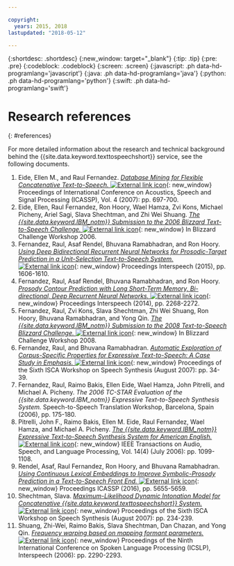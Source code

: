 ```yaml
---

copyright:
  years: 2015, 2018
lastupdated: "2018-05-12"

---
```


{:shortdesc: .shortdesc}
{:new_window: target="_blank"}
{:tip: .tip}
{:pre: .pre}
{:codeblock: .codeblock}
{:screen: .screen}
{:javascript: .ph data-hd-programlang='javascript'}
{:java: .ph data-hd-programlang='java'}
{:python: .ph data-hd-programlang='python'}
{:swift: .ph data-hd-programlang='swift'}

# Research references
{: #references}

For more detailed information about the research and technical background behind the {{site.data.keyword.texttospeechshort}} service, see the following documents.

1.  Eide, Ellen M., and Raul Fernandez. [*Database Mining for Flexible Concatenative Text-to-Speech.* ![External link icon](../../icons/launch-glyph.svg "External link icon")](http://ieeexplore.ieee.org/xpl/articleDetails.jsp?arnumber=4218196){: new_window} Proceedings of International Conference on Acoustics, Speech and Signal Processing (ICASSP), Vol. 4 (2007): pp. 697-700.
1.  Eide, Ellen, Raul Fernandez, Ron Hoory, Wael Hamza, Zvi Kons, Michael Picheny, Ariel Sagi, Slava Shechtman, and Zhi Wei Shuang. [*The {{site.data.keyword.IBM_notm}} Submission to the 2006 Blizzard Text-to-Speech Challenge.* ![External link icon](../../icons/launch-glyph.svg "External link icon")](http://www.festvox.org/blizzard/bc2006/ibm_blizzard2006.pdf){: new_window} In Blizzard Challenge Workshop 2006.
1.  Fernandez, Raul, Asaf Rendel, Bhuvana Ramabhadran, and Ron Hoory. [*Using Deep Bidirectional Recurrent Neural Networks for Prosodic-Target Prediction in a Unit-Selection Text-to-Speech System.* ![External link icon](../../icons/launch-glyph.svg "External link icon")](https://www.researchgate.net/publication/295080074_Using_Deep_Bidirectional_Recurrent_Neural_Networks_for_Prosodic-Target_Prediction_in_a_Unit-Selection_Text-to-Speech_System){: new_window} Proceedings Interspeech (2015), pp. 1606-1610.
1.  Fernandez, Raul, Asaf Rendel, Bhuvana Ramabhadran, and Ron Hoory. [*Prosody Contour Prediction with Long Short-Term Memory, Bi-directional, Deep Recurrent Neural Networks.* ![External link icon](../../icons/launch-glyph.svg "External link icon")](https://www.researchgate.net/publication/267154161_Prosody_Contour_Prediction_with_Long_Short-Term_Memory_Bi-Directional_Deep_Recurrent_Neural_Networks){: new_window} Proceedings Interspeech (2014), pp. 2268-2272.
1.  Fernandez, Raul, Zvi Kons, Slava Shechtman, Zhi Wei Shuang, Ron Hoory, Bhuvana Ramabhadran, and Yong Qin. [*The {{site.data.keyword.IBM_notm}} Submission to the 2008 Text-to-Speech Blizzard Challenge.* ![External link icon](../../icons/launch-glyph.svg "External link icon")](http://festvox.org/blizzard/bc2008/ibm_Blizzard2008.pdf){: new_window} In Blizzard Challenge Workshop 2008.
1.  Fernandez, Raul, and Bhuvana Ramabhadran. [*Automatic Exploration of Corpus-Specific Properties for Expressive Text-to-Speech: A Case Study in Emphasis.* ![External link icon](../../icons/launch-glyph.svg "External link icon")](http://www.isca-speech.org/archive_open/archive_papers/ssw6/ssw6_034.pdf){: new_window} Proceedings of the Sixth ISCA Workshop on Speech Synthesis (August 2007): pp. 34-39.
1.  Fernandez, Raul, Raimo Bakis, Ellen Eide, Wael Hamza, John Pitrelli, and Michael A. Picheny. *The 2006 TC-STAR Evaluation of the {{site.data.keyword.IBM_notm}} Expressive Text-to-Speech Synthesis System.* Speech-to-Speech Translation Workshop, Barcelona, Spain (2006), pp. 175-180.
1.  Pitrelli, John F., Raimo Bakis, Ellen M. Eide, Raul Fernandez, Wael Hamza, and Michael A. Picheny. [*The {{site.data.keyword.IBM_notm}} Expressive Text-to-Speech Synthesis System for American English.* ![External link icon](../../icons/launch-glyph.svg "External link icon")](http://ieeexplore.ieee.org/xpl/login.jsp?tp=&arnumber=1643639&url=http%3A%2F%2Fieeexplore.ieee.org%2Fxpls%2Fabs_all.jsp%3Farnumber%3D1643639){: new_window} IEEE Transactions on Audio, Speech, and Language Processing, Vol. 14(4) (July 2006): pp. 1099-1108.
1.  Rendel, Asaf, Raul Fernandez, Ron Hoory, and Bhuvana Ramabhadran. [*Using Continuous Lexical Embeddings to Improve Symbolic-Prosody Prediction in a Text-to-Speech Front End.* ![External link icon](../../icons/launch-glyph.svg "External link icon")](http://www.icassp2016.org/Papers/ViewPapers.asp?PaperNum=3425){: new_window} Proceedings ICASSP (2016), pp. 5655-5659.
1.  Shechtman, Slava. [*Maximum-Likelihood Dynamic Intonation Model for Concatenative {{site.data.keyword.texttospeechshort}} System.* ![External link icon](../../icons/launch-glyph.svg "External link icon")](http://www.isca-speech.org/archive_open/archive_papers/ssw6/ssw6_234.pdf){: new_window} Proceedings of the Sixth ISCA Workshop on Speech Synthesis (August 2007): pp. 234-239.
1.  Shuang, Zhi-Wei, Raimo Bakis, Slava Shechtman, Dan Chazan, and Yong Qin. [*Frequency warping based on mapping formant parameters.* ![External link icon](../../icons/launch-glyph.svg "External link icon")](https://www.researchgate.net/profile/Slava_Shechtman/publication/221491579_Frequency_warping_based_on_mapping_formant_parameters/links/55d462dd08ae7fb244f60c61.pdf){: new_window} Proceedings of the Ninth International Conference on Spoken Language Processing (ICSLP), Interspeech (2006): pp. 2290-2293.
